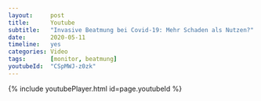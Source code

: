 ```yaml
---
layout:     post
title:      Youtube
subtitle:   "Invasive Beatmung bei Covid-19: Mehr Schaden als Nutzen?"
date:       2020-05-11
timeline:   yes
categories: Video
tags:       [monitor, beatmung]
youtubeId:  "CSpMWJ-z0zk"
---
```

{% include youtubePlayer.html id=page.youtubeId %}
